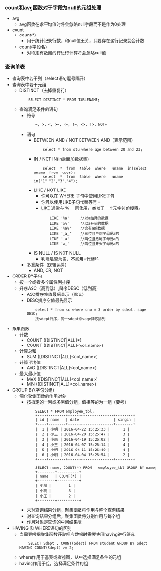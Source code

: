 ### count和avg函数对于字段为null的元组处理
+ avg
    + avg函数在求平均值时将会忽略null字段而不是作为0处理
+ count
    + count(*)
        + 用于统计记录行数，和null值无关，只要存在这行记录就会计数
    + count(字段名)
        + 对特定有数据的行进行计算将会忽略null值

### 查询单表
+ 查询表中若干列（select语句逗号隔开）
+ 查询表中若干元组
    + DISTINCT（去掉重复行）
        ```
            SELECT DISTINCT * FROM TABLENAME;
        ```
    + 查询满足条件的语句
        + 符号
            ```
                =, >, <, >=, <=, !=, <>, !>, NOT+
            ```
        + 语句
            + BETWEEN AND / NOT BETWEEN AND（表示范围）
                ```
                    select * from stu where age between 20 and 23;
                ```
            + IN / NOT IN(in后面加数据集)
                ```
                    select  *  from  table  where   uname  in(select  uname  from  user);
                    select  *  from  table  where   uname  in("1","2","3","4");
                ```
            + LIKE / NOT LIKE
                + 你可以在 WHERE 子句中使用LIKE子句
                + 你可以使用LIKE子句代替等号 =
                + LIKE 通常与 % 一同使用，类似于一个元字符的搜索。
                    ```
                        LIKE '%a'     //以a结尾的数据
                        LIKE 'a%'     //以a开头的数据
                        LIKE '%a%'    //含有a的数据
                        LIKE '_a_'    //三位且中间字母是a的
                        LIKE '_a'     //两位且结尾字母是a的
                        LIKE 'a_'     //两位且开头字母是a的
                    ```
            + IS NULL / IS NOT NULL
                + 判断是否为空，不能用=代替IS
        + 多重条件（逻辑运算）
            + AND, OR, NOT
+ ORDER BY子句
    + 按一个或者多个属性列排序
    + 升序ASC（高到低）,降序DESC（低到高）
        + ASC排序空值最后显示（默认）
        + DESC排序空值最先显示
            ```
                select * from sc where cno = 3 order by sdept, sage DESC;
                按sdept升序，同一sdept中sage降序排列 
            ```
+ 聚集函数
    + 计数
        + COUNT ([DISTINCT|ALL]*)
        + COUNT ([DISTINCT|ALL]<col_name>)
    + 计算总和
        + SUM ([DISTINCT|ALL]<col_name>)
    + 计算平均值
        + AVG ([DISTINCT|ALL]<col_name>)
    + 最大最小值
        + MAX ([DISTINCT|ALL]<col_name>)
        + MIN ([DISTINCT|ALL]<col_name>)
+ GROUP BY(字句分组)
    + 细化聚集函数的作用对象
        + 按指定的一列或多列值分组，值相等的为一组（要考）
            ```
                SELECT * FROM employee_tbl;
                +----+--------+---------------------+--------+
                | id | name   | date                | singin |
                +----+--------+---------------------+--------+
                |  1 | 小明 | 2016-04-22 15:25:33 |      1 |
                |  2 | 小王 | 2016-04-20 15:25:47 |      3 |
                |  3 | 小丽 | 2016-04-19 15:26:02 |      2 |
                |  4 | 小王 | 2016-04-07 15:26:14 |      4 |
                |  5 | 小明 | 2016-04-11 15:26:40 |      4 |
                |  6 | 小明 | 2016-04-04 15:26:54 |      2 |
                +----+--------+---------------------+--------+

                SELECT name, COUNT(*) FROM   employee_tbl GROUP BY name;
                +--------+----------+
                | name   | COUNT(*) |
                +--------+----------+
                | 小丽 |        1 |
                | 小明 |        3 |
                | 小王 |        2 |
                +--------+----------+
            ```
        + 未对查询结果分组，聚集函数将作用与整个查询结果
        + 对查询结果分组后，聚集函数将分别作用与每个组
        + 作用对象是查询的中间结果表
+ HAVING 和 WHERE语句的区别
    + 当需要根据聚集函数获取相应数据时需要使用having进行筛选
        ```
            SELECT Sdept , COUNT(Sdept) FROM student GROUP BY Sdept HAVING COUNT(Sdept) >= 2;
        ```
    + where作用于基表或者视图，从中选择满足条件的元组
    + having作用于组，选择满足条件的组